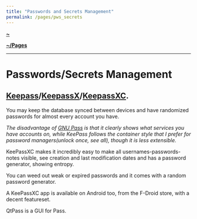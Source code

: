 ```yaml
---
title: "Passwords and Secrets Management"
permalink: /pages/pws_secrets
---
```


**[~](../../README.md)**

**[~/Pages](../pages.md)**

---

# Passwords/Secrets Management

## [Keepass](https://keepass.info/)/[KeepassX](https://www.keepassx.org/)/[KeepassXC](https://keepassxc.org/).

You may keep the database synced between devices and have randomized passwords for almost every account you have.

_The disadvantage of [GNU Pass](https://wiki.archlinux.org/title/Pass) is that it clearly shows what services you have accounts on, while KeePass follows the container style that I prefer for password managers(unlock once, see all), though it is less extensible._

KeePassXC makes it incredibly easy to make all usernames-passwords-notes visible, see creation and last modification dates and has a password generator, showing entropy.

You can weed out weak or expired passwords and it comes with a random password generator.

A KeePassXC app is available on Android too, from the F-Droid store, with a decent featureset.

QtPass is a GUI for Pass.
